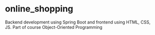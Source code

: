 # online_shopping
 Backend development using Spring Boot and frontend using HTML, CSS, JS. Part of course Object-Oriented Programming
